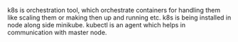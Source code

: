 k8s is orchestration tool, which orchestrate containers for handling them like scaling them or making then up and running etc.
k8s is being installed in node along side minikube.
kubectl is an agent which helps in communication with master node.
